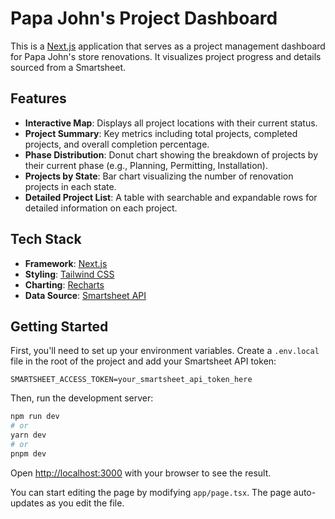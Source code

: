 # Papa John's Project Dashboard

This is a [Next.js](https://nextjs.org) application that serves as a project management dashboard for Papa John's store renovations. It visualizes project progress and details sourced from a Smartsheet.

## Features

-   **Interactive Map**: Displays all project locations with their current status.
-   **Project Summary**: Key metrics including total projects, completed projects, and overall completion percentage.
-   **Phase Distribution**: Donut chart showing the breakdown of projects by their current phase (e.g., Planning, Permitting, Installation).
-   **Projects by State**: Bar chart visualizing the number of renovation projects in each state.
-   **Detailed Project List**: A table with searchable and expandable rows for detailed information on each project.

## Tech Stack

-   **Framework**: [Next.js](https://nextjs.org/)
-   **Styling**: [Tailwind CSS](https://tailwindcss.com/)
-   **Charting**: [Recharts](https://recharts.org/)
-   **Data Source**: [Smartsheet API](https://smartsheet.redoc.ly/)

## Getting Started

First, you'll need to set up your environment variables. Create a `.env.local` file in the root of the project and add your Smartsheet API token:

```
SMARTSHEET_ACCESS_TOKEN=your_smartsheet_api_token_here
```

Then, run the development server:

```bash
npm run dev
# or
yarn dev
# or
pnpm dev
```

Open [http://localhost:3000](http://localhost:3000) with your browser to see the result.

You can start editing the page by modifying `app/page.tsx`. The page auto-updates as you edit the file.
